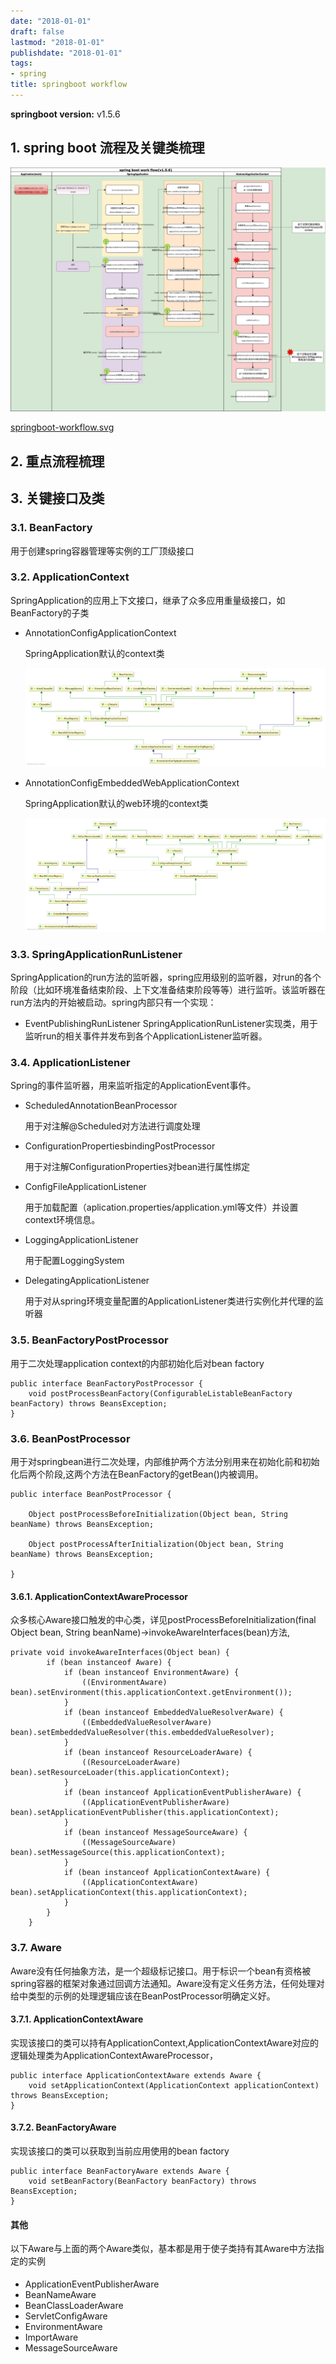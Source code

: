 ```yaml
---
date: "2018-01-01"
draft: false
lastmod: "2018-01-01"
publishdate: "2018-01-01"
tags:
- spring
title: springboot workflow
---
```

**springboot version:** v1.5.6

## 1. spring boot 流程及关键类梳理
![springboot-workflow.png](../../picture/springboot-workflow.png)

[springboot-workflow.svg](../../picture/springboot-workflow.svg)

## 2. 重点流程梳理

## 3. 关键接口及类
### 3.1. BeanFactory
用于创建spring容器管理等实例的工厂顶级接口

### 3.2. ApplicationContext
SpringApplication的应用上下文接口，继承了众多应用重量级接口，如BeanFactory的子类
* AnnotationConfigApplicationContext 

    SpringApplication默认的context类

    ![AnnotationConfigApplicationContext.png](../../picture/AnnotationConfigApplicationContext.png)

* AnnotationConfigEmbeddedWebApplicationContext
    
    SpringApplication默认的web环境的context类

    ![AnnotationConfigEmbeddedWebApplicationContext.png](../../picture/AnnotationConfigEmbeddedWebApplicationContext.png)

### 3.3. SpringApplicationRunListener
SpringApplication的run方法的监听器，spring应用级别的监听器，对run的各个阶段（比如环境准备结束阶段、上下文准备结束阶段等等）进行监听。该监听器在run方法内的开始被启动。spring内部只有一个实现：
* EventPublishingRunListener
SpringApplicationRunListener实现类，用于监听run的相关事件并发布到各个ApplicationListener监听器。

### 3.4. ApplicationListener
Spring的事件监听器，用来监听指定的ApplicationEvent事件。
* ScheduledAnnotationBeanProcessor

    用于对注解@Scheduled对方法进行调度处理
* ConfigurationPropertiesbindingPostProcessor

    用于对注解ConfigurationProperties对bean进行属性绑定
* ConfigFileApplicationListener

    用于加载配置（aplication.properties/application.yml等文件）并设置context环境信息。


* LoggingApplicationListener

    用于配置LoggingSystem

* DelegatingApplicationListener

   用于对从spring环境变量配置的ApplicationListener类进行实例化并代理的监听器

### 3.5. BeanFactoryPostProcessor
用于二次处理application context的内部初始化后对bean factory

```
public interface BeanFactoryPostProcessor {
	void postProcessBeanFactory(ConfigurableListableBeanFactory beanFactory) throws BeansException;
}
```

### 3.6. BeanPostProcessor
用于对springbean进行二次处理，内部维护两个方法分别用来在初始化前和初始化后两个阶段,这两个方法在BeanFactory的getBean()内被调用。

```
public interface BeanPostProcessor {

	Object postProcessBeforeInitialization(Object bean, String beanName) throws BeansException;

	Object postProcessAfterInitialization(Object bean, String beanName) throws BeansException;

}
```

#### 3.6.1. ApplicationContextAwareProcessor
众多核心Aware接口触发的中心类，详见postProcessBeforeInitialization(final Object bean, String beanName)->invokeAwareInterfaces(bean)方法,

```
private void invokeAwareInterfaces(Object bean) {
		if (bean instanceof Aware) {
			if (bean instanceof EnvironmentAware) {
				((EnvironmentAware) bean).setEnvironment(this.applicationContext.getEnvironment());
			}
			if (bean instanceof EmbeddedValueResolverAware) {
				((EmbeddedValueResolverAware) bean).setEmbeddedValueResolver(this.embeddedValueResolver);
			}
			if (bean instanceof ResourceLoaderAware) {
				((ResourceLoaderAware) bean).setResourceLoader(this.applicationContext);
			}
			if (bean instanceof ApplicationEventPublisherAware) {
				((ApplicationEventPublisherAware) bean).setApplicationEventPublisher(this.applicationContext);
			}
			if (bean instanceof MessageSourceAware) {
				((MessageSourceAware) bean).setMessageSource(this.applicationContext);
			}
			if (bean instanceof ApplicationContextAware) {
				((ApplicationContextAware) bean).setApplicationContext(this.applicationContext);
			}
		}
	}
```


### 3.7. Aware
Aware没有任何抽象方法，是一个超级标记接口。用于标识一个bean有资格被spring容器的框架对象通过回调方法通知。Aware没有定义任务方法，任何处理对给中类型的示例的处理逻辑应该在BeanPostProcessor明确定义好。
#### 3.7.1. ApplicationContextAware

实现该接口的类可以持有ApplicationContext,ApplicationContextAware对应的逻辑处理类为ApplicationContextAwareProcessor，

```
public interface ApplicationContextAware extends Aware {
    void setApplicationContext(ApplicationContext applicationContext) throws BeansException;
}
```

#### 3.7.2. BeanFactoryAware

实现该接口的类可以获取到当前应用使用的bean factory
```
public interface BeanFactoryAware extends Aware {
    void setBeanFactory(BeanFactory beanFactory) throws BeansException;
}
```
#### 其他
以下Aware与上面的两个Aware类似，基本都是用于使子类持有其Aware中方法指定的实例
* ApplicationEventPublisherAware
* BeanNameAware
* BeanClassLoaderAware
* ServletConfigAware
* EnvironmentAware
* ImportAware
* MessageSourceAware